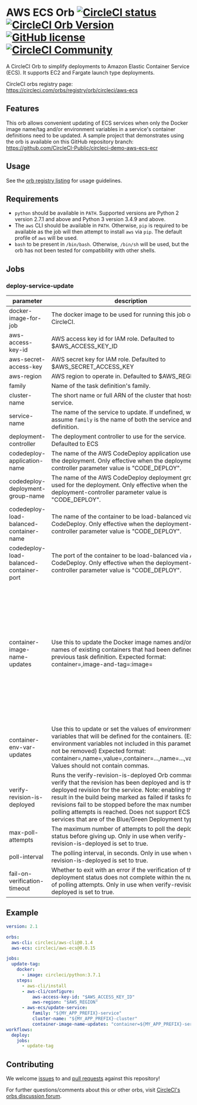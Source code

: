 # AWS ECS Orb [![CircleCI status](https://circleci.com/gh/CircleCI-Public/aws-ecs-orb.svg "CircleCI status")](https://circleci.com/gh/CircleCI-Public/aws-ecs-orb) [![CircleCI Orb Version](https://img.shields.io/badge/endpoint.svg?url=https://badges.circleci.io/orb/circleci/aws-ecs)](https://circleci.com/orbs/registry/orb/circleci/aws-ecs) [![GitHub license](https://img.shields.io/badge/license-MIT-blue.svg)](https://raw.githubusercontent.com/CircleCI-Public/aws-ecs-orb/master/LICENSE) [![CircleCI Community](https://img.shields.io/badge/community-CircleCI%20Discuss-343434.svg)](https://discuss.circleci.com/c/ecosystem/orbs)

A CircleCI Orb to simplify deployments to Amazon Elastic Container Service (ECS). It supports EC2 and Fargate launch type deployments.

CircleCI orbs registry page: https://circleci.com/orbs/registry/orb/circleci/aws-ecs

## Features

This orb allows convenient updating of ECS services when only the Docker
image name/tag and/or environment variables in a service's container definitions need to be updated.
A sample project that demonstrates using the orb is available on this GitHub repository branch: https://github.com/CircleCI-Public/circleci-demo-aws-ecs-ecr

## Usage

See the [orb registry listing](http://circleci.com/orbs/registry/orb/circleci/aws-ecs) for usage guidelines.

## Requirements
- `python` should be available in `PATH`. Supported versions are Python 2 version 2.7.1 and above and Python 3 version 3.4.9 and above.
- The `aws` CLI should be available in `PATH`. Otherwise, `pip` is required to be available as the job will then attempt to install `aws` via `pip`. The default profile of `aws` will be used.
- `bash` to be present in `/bin/bash`. Otherwise, `/bin/sh` will be used, but the orb has not been tested for compatibility with other shells.

## Jobs

### deploy-service-update
| parameter	| description	| required |	default |	type |
| --- | --- | --- | --- | --- |
| docker-image-for-job	| The docker image to be used for running this job on CircleCI. |	- |	'circleci/python:3.7.1' |	string |
| aws-access-key-id |	AWS access key id for IAM role. Defaulted to $AWS_ACCESS_KEY_ID |	-	| $AWS_ACCESS_KEY_ID |	string |
| aws-secret-access-key |	AWS secret key for IAM role. Defaulted to $AWS_SECRET_ACCESS_KEY | - | $AWS_SECRET_ACCESS_KEY |	string |
| aws-region	| AWS region to operate in. Defaulted to $AWS_REGION | -	| $AWS_REGION |	string |
| family | Name of the task definition's family.	|✔ | - |	string |
| cluster-name | The short name or full ARN of the cluster that hosts the service. |✔	| - |	string |
| service-name	| The name of the service to update. If undefined, we assume `family` is the name of both the service and task definition. | - | '' |	string |
| deployment-controller |	The deployment controller to use for the service. Defaulted to ECS | - | ECS | enum |
| codedeploy-application-name |	The name of the AWS CodeDeploy application used for the deployment. Only effective when the deployment-controller parameter value is "CODE_DEPLOY". |	-	| '' |	string |
| codedeploy-deployment-group-name |	The name of the AWS CodeDeploy deployment group used for the deployment. Only effective when the deployment-controller parameter value is "CODE_DEPLOY". 	| - |	''	| string |
| codedeploy-load-balanced-container-name |	The name of the container to be load-balanced via AWS CodeDeploy. Only effective when the deployment-controller parameter value is "CODE_DEPLOY". |	- |	'' |	string |
| codedeploy-load-balanced-container-port |	The port of the container to be load-balanced via AWS CodeDeploy. Only effective when the deployment-controller parameter value is "CODE_DEPLOY".| 	- | 	80 | 	integer |
| container-image-name-updates |	Use this to update the Docker image names and/or tag names of existing containers that had been defined in the previous task definition. Expected format: container=<container-name>,image-and-tag=<image-name>:<tag-name>image=<image-name>|tag=<tag-name>,container=...,image-and-tag image tag=..., For each container, specify only either "image-and-tag" or "image" or "tag". If "image-and-tag" is specified, the container image will be updated to the value of the name-value pair. If "image" is specified, the image tag defined in the previous task definition will be retained, if exists. If "tag" is specified, the image name defined in the previous task definition will be used. | 	- |	'' |	string |
| container-env-var-updates |	Use this to update or set the values of environment variables that will be defined for the containers. (Existing environment variables not included in this parameter will not be removed) Expected format: container=<container-name>,name=<env-var-name>,value=<env-var-value>,container=...,name=...,value=..., Values should not contain commas. |	-	| '' |	string |
|verify-revision-is-deployed |	Runs the verify-revision-is-deployed Orb command to verify that the revision has been deployed and is the only deployed revision for the service. Note: enabling this may result in the build being marked as failed if tasks for older revisions fail to be stopped before the max number of polling attempts is reached. Does not support ECS services that are of the Blue/Green Deployment type. 	| - |	false |	boolean |
| max-poll-attempts |	The maximum number of attempts to poll the deployment status before giving up. Only in use when verify-revision-is-deployed is set to true. |	- |	50 |	integer |
| poll-interval |	The polling interval, in seconds. Only in use when verify-revision-is-deployed is set to true. |	- |	20 |	integer |
| fail-on-verification-timeout |	Whether to exit with an error if the verification of the deployment status does not complete within the number of polling attempts. Only in use when verify-revision-is-deployed is set to true. |	- |	true |	boolean |
## Example

```yaml
version: 2.1

orbs:
  aws-cli: circleci/aws-cli@0.1.4
  aws-ecs: circleci/aws-ecs@0.0.15

jobs:
  update-tag:
    docker:
      - image: circleci/python:3.7.1
    steps:
      - aws-cli/install
      - aws-cli/configure:
          aws-access-key-id: "$AWS_ACCESS_KEY_ID"
          aws-region: "$AWS_REGION"
      - aws-ecs/update-service:
          family: "${MY_APP_PREFIX}-service"
          cluster-name: "${MY_APP_PREFIX}-cluster"
          container-image-name-updates: "container=${MY_APP_PREFIX}-service,tag=stable"
workflows:
  deploy:
    jobs:
      - update-tag
```

## Contributing

We welcome [issues](https://github.com/CircleCI-Public/aws-ecs-orb/issues) to and [pull requests](https://github.com/CircleCI-Public/aws-ecs-orb/pulls) against this repository!

For further questions/comments about this or other orbs, visit [CircleCI's orbs discussion forum](https://discuss.circleci.com/c/orbs).
